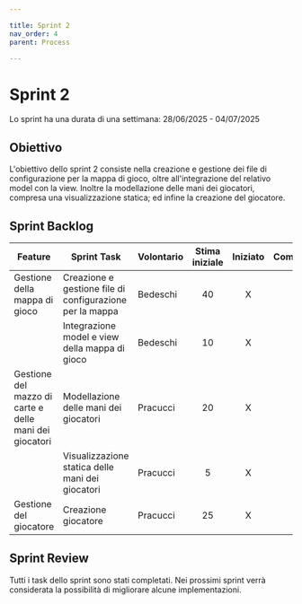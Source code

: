```yaml
---

title: Sprint 2
nav_order: 4
parent: Process

---
```


# Sprint 2

Lo sprint ha una durata di una settimana: 28/06/2025 - 04/07/2025

## Obiettivo

L'obiettivo dello sprint 2 consiste nella creazione e gestione dei file di configurazione per la mappa di gioco, oltre
all'integrazione del relativo model con la view. Inoltre la modellazione delle mani dei giocatori, compresa una
visualizzazione statica; ed infine la creazione del giocatore.

## Sprint Backlog

| Feature                                                | Sprint Task                                              | Volontario | Stima iniziale | Iniziato | Completato |
|--------------------------------------------------------|----------------------------------------------------------|------------|:--------------:|:--------:|:----------:|
| Gestione della mappa di gioco                          | Creazione e gestione file di configurazione per la mappa | Bedeschi   |       40       |    X     |     X      | 
|                                                        | Integrazione model e view della mappa di gioco           | Bedeschi   |       10       |    X     |     X      |
| Gestione del mazzo di carte e delle mani dei giocatori | Modellazione delle mani dei giocatori                    | Pracucci   |       20       |    X     |     X      |
|                                                        | Visualizzazione statica delle mani dei giocatori         | Pracucci   |       5        |    X     |     X      |
| Gestione del giocatore                                 | Creazione giocatore                                      | Pracucci   |       25       |    X     |     X      |

## Sprint Review

Tutti i task dello sprint sono stati completati. Nei prossimi sprint verrà considerata la possibilità di migliorare
alcune implementazioni.
